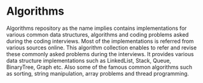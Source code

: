# Algorithms
Algorithms repository as the name implies contains implementations for various common data structures, algorithms and coding problems asked during the coding interviews. Most of the implementations is referred from various sources online. 
This algorithm collection enables to refer and revise these commonly asked problems during the interviews. It provides various data structure implementations such as LinkedList, Stack, Queue, BinaryTree, Graph etc. Also some of the famous common algorithms such as sorting, string manipulation, array problems and thread programming.
